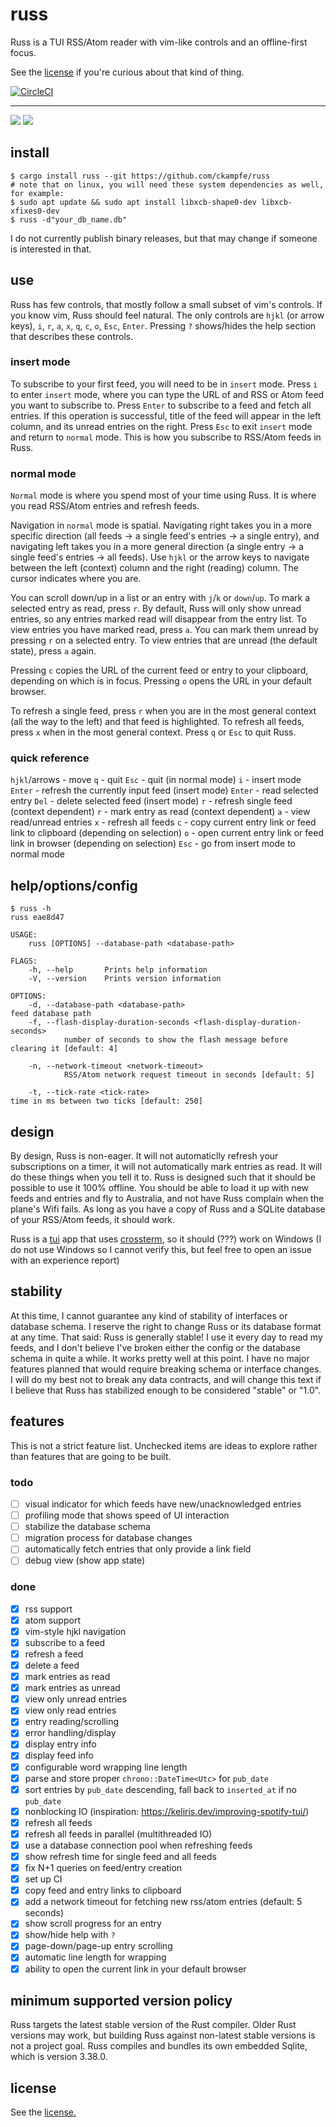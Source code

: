 # russ

Russ is a TUI RSS/Atom reader with vim-like controls and an offline-first focus.

See the [license](LICENSE) if you're curious about that kind of thing.

[![CircleCI](https://circleci.com/gh/ckampfe/russ.svg?style=svg)](https://circleci.com/gh/ckampfe/russ)

---

<img src="entries.png"></img>
<img src="entry.png"></img>

## install

```
$ cargo install russ --git https://github.com/ckampfe/russ
# note that on linux, you will need these system dependencies as well, for example:
$ sudo apt update && sudo apt install libxcb-shape0-dev libxcb-xfixes0-dev
$ russ -d"your_db_name.db"
```

I do not currently publish binary releases, but that may change if someone is interested in that.

## use

Russ has few controls, that mostly follow a small subset of vim's controls.
If you know vim, Russ should feel natural.
The only controls are `hjkl` (or arrow keys), `i`, `r`, `a`, `x`, `q`, `c`, `o`, `Esc`, `Enter`.
Pressing `?` shows/hides the help section that describes these controls.

### insert mode

To subscribe to your first feed, you will need to be in `insert` mode.
Press `i` to enter `insert` mode, where you can type the URL of and RSS or Atom feed you want to subscribe to.
Press `Enter` to subscribe to a feed and fetch all entries.
If this operation is successful, title of the feed will appear in the left column, and its unread entries on the right.
Press `Esc` to exit `insert` mode and return to `normal` mode.
This is how you subscribe to RSS/Atom feeds in Russ.

### normal mode

`Normal` mode is where you spend most of your time using Russ.
It is where you read RSS/Atom entries and refresh feeds.

Navigation in `normal` mode is spatial.
Navigating right takes you in a more specific direction (all feeds -> a single feed's entries -> a single entry),
and navigating left takes you in a more general direction (a single entry -> a single feed's entries -> all feeds).
Use `hjkl` or the arrow keys to navigate between the left (context) column and the right (reading) column.
The cursor indicates where you are.

You can scroll down/up in a list or an entry with `j`/`k` or `down`/`up`.
To mark a selected entry as read, press `r`.
By default, Russ will only show unread entries, so any entries marked read will disappear from the entry list.
To view entries you have marked read, press `a`. You can mark them unread by pressing `r` on a selected entry.
To view entries that are unread (the default state), press `a` again.

Pressing `c` copies the URL of the current feed or entry to your clipboard, depending on which is in focus.
Pressing `o` opens the URL in your default browser.

To refresh a single feed, press `r` when you are in the most general context (all the way to the left) and that feed is highlighted.
To refresh all feeds, press `x` when in the most general context.
Press `q` or `Esc` to quit Russ.

### quick reference

`hjkl`/arrows - move
`q` - quit
`Esc` - quit (in normal mode)
`i` - insert mode
`Enter` - refresh the currently input feed (insert mode)
`Enter` - read selected entry
`Del` - delete selected feed (insert mode)
`r` - refresh single feed (context dependent)
`r` - mark entry as read (context dependent)
`a` - view read/unread entries
`x` - refresh all feeds
`c` - copy current entry link or feed link to clipboard (depending on selection)
`o` - open current entry link or feed link in browser  (depending on selection)
`Esc` - go from insert mode to normal mode

## help/options/config

```
$ russ -h
russ eae8d47

USAGE:
    russ [OPTIONS] --database-path <database-path>

FLAGS:
    -h, --help       Prints help information
    -V, --version    Prints version information

OPTIONS:
    -d, --database-path <database-path>                                      feed database path
    -f, --flash-display-duration-seconds <flash-display-duration-seconds>
            number of seconds to show the flash message before clearing it [default: 4]

    -n, --network-timeout <network-timeout>
            RSS/Atom network request timeout in seconds [default: 5]

    -t, --tick-rate <tick-rate>                                              time in ms between two ticks [default: 250]
```

## design

By design, Russ is non-eager. It will not automaticlly refresh your subscriptions on a timer, it will not automatically mark entries as read. It will do these things when you tell it to.
Russ is designed such that it should be possible to use it 100% offline. You should be able to load it up with new feeds and entries and fly to Australia, and not have Russ complain when the plane's Wifi fails. As long as you have a copy of Russ and a SQLite database of your RSS/Atom feeds, it should work.

Russ is a [tui](https://crates.io/crates/tui) app that uses [crossterm](https://crates.io/crates/crossterm), so it should (???) work on Windows (I do not use Windows so I cannot verify this, but feel free to open an issue with an experience report)

## stability

At this time, I cannot guarantee any kind of stability of interfaces or database schema.
I reserve the right to change Russ or its database format at any time.
That said: Russ is generally stable! I use it every day to read my feeds, and I don't believe I've broken either the config or the database schema in quite a while. It works pretty well at this point.
I have no major features planned that would require breaking schema or interface changes.
I will do my best not to break any data contracts, and will change this text if I believe that Russ has stabilized enough to be considered "stable" or "1.0".

## features

This is not a strict feature list. Unchecked items are ideas to explore rather than features that are going to be built.

### todo

- [ ] visual indicator for which feeds have new/unacknowledged entries
- [ ] profiling mode that shows speed of UI interaction
- [ ] stabilize the database schema
- [ ] migration process for database changes
- [ ] automatically fetch entries that only provide a link field
- [ ] debug view (show app state)

### done

- [x] rss support
- [x] atom support
- [x] vim-style hjkl navigation
- [x] subscribe to a feed
- [x] refresh a feed
- [x] delete a feed
- [x] mark entries as read
- [x] mark entries as unread
- [x] view only unread entries
- [x] view only read entries
- [x] entry reading/scrolling
- [x] error handling/display
- [x] display entry info
- [x] display feed info
- [x] configurable word wrapping line length
- [x] parse and store proper `chrono::DateTime<Utc>` for `pub_date`
- [x] sort entries by `pub_date` descending, fall back to `inserted_at` if no `pub_date`
- [x] nonblocking IO (inspiration: https://keliris.dev/improving-spotify-tui/)
- [x] refresh all feeds
- [x] refresh all feeds in parallel (multithreaded IO)
- [x] use a database connection pool when refreshing feeds
- [x] show refresh time for single feed and all feeds
- [x] fix N+1 queries on feed/entry creation
- [x] set up CI
- [x] copy feed and entry links to clipboard
- [x] add a network timeout for fetching new rss/atom entries (default: 5 seconds)
- [x] show scroll progress for an entry
- [x] show/hide help with `?`
- [x] page-down/page-up entry scrolling
- [x] automatic line length for wrapping
- [x] ability to open the current link in your default browser

## minimum supported version policy

Russ targets the latest stable version of the Rust compiler. Older Rust versions may work, but building Russ against non-latest stable versions is not a project goal.
Russ compiles and bundles its own embedded Sqlite, which is version 3.38.0.

## license

See the [license.](LICENSE)
